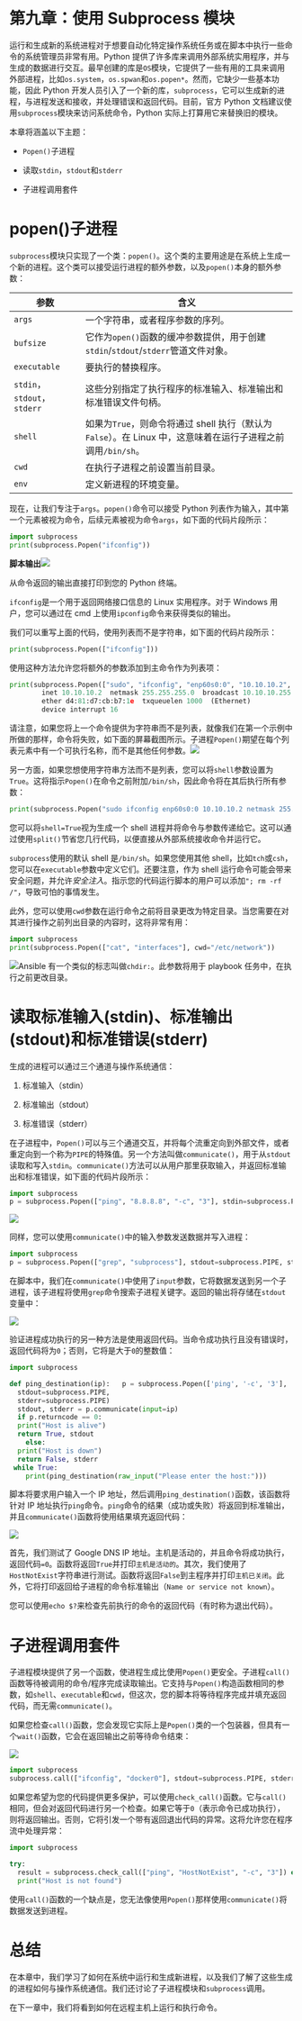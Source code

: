 # 第九章：使用 Subprocess 模块

运行和生成新的系统进程对于想要自动化特定操作系统任务或在脚本中执行一些命令的系统管理员非常有用。Python 提供了许多库来调用外部系统实用程序，并与生成的数据进行交互。最早创建的库是`OS`模块，它提供了一些有用的工具来调用外部进程，比如`os.system`，`os.spwan`和`os.popen*`。然而，它缺少一些基本功能，因此 Python 开发人员引入了一个新的库，`subprocess`，它可以生成新的进程，与进程发送和接收，并处理错误和返回代码。目前，官方 Python 文档建议使用`subprocess`模块来访问系统命令，Python 实际上打算用它来替换旧的模块。

本章将涵盖以下主题：

+   `Popen()`子进程

+   读取`stdin`，`stdout`和`stderr`

+   子进程调用套件

# popen()子进程

`subprocess`模块只实现了一个类：`popen()`。这个类的主要用途是在系统上生成一个新的进程。这个类可以接受运行进程的额外参数，以及`popen()`本身的额外参数：

| **参数** | **含义** |
| --- | --- |
| `args` | 一个字符串，或者程序参数的序列。 |
| `bufsize` | 它作为`open()`函数的缓冲参数提供，用于创建`stdin`/`stdout`/`stderr`管道文件对象。 |
| `executable` | 要执行的替换程序。 |
| `stdin`，`stdout`，`stderr` | 这些分别指定了执行程序的标准输入、标准输出和标准错误文件句柄。 |
| `shell` | 如果为`True`，则命令将通过 shell 执行（默认为`False`）。在 Linux 中，这意味着在运行子进程之前调用`/bin/sh`。 |
| `cwd` | 在执行子进程之前设置当前目录。 |
| `env` | 定义新进程的环境变量。 |

现在，让我们专注于`args`。`popen()`命令可以接受 Python 列表作为输入，其中第一个元素被视为命令，后续元素被视为命令`args`，如下面的代码片段所示：

```py
import subprocess
print(subprocess.Popen("ifconfig"))
```

**脚本输出**![](img/00147.jpeg)

从命令返回的输出直接打印到您的 Python 终端。

`ifconfig`是一个用于返回网络接口信息的 Linux 实用程序。对于 Windows 用户，您可以通过在 cmd 上使用`ipconfig`命令来获得类似的输出。

我们可以重写上面的代码，使用列表而不是字符串，如下面的代码片段所示：

```py
print(subprocess.Popen(["ifconfig"]))
```

使用这种方法允许您将额外的参数添加到主命令作为列表项：

```py
print(subprocess.Popen(["sudo", "ifconfig", "enp60s0:0", "10.10.10.2", "netmask", "255.255.255.0", "up"])) enp60s0:0: flags=4099<UP,BROADCAST,MULTICAST>  mtu 1500
        inet 10.10.10.2  netmask 255.255.255.0  broadcast 10.10.10.255
        ether d4:81:d7:cb:b7:1e  txqueuelen 1000  (Ethernet)
        device interrupt 16  
```

请注意，如果您将上一个命令提供为字符串而不是列表，就像我们在第一个示例中所做的那样，命令将失败，如下面的屏幕截图所示。子进程`Popen()`期望在每个列表元素中有一个可执行名称，而不是其他任何参数。![](img/00148.jpeg)

另一方面，如果您想使用字符串方法而不是列表，您可以将`shell`参数设置为`True`。这将指示`Popen()`在命令之前附加`/bin/sh`，因此命令将在其后执行所有参数：

```py
print(subprocess.Popen("sudo ifconfig enp60s0:0 10.10.10.2 netmask 255.255.255.0 up", shell=True)) 
```

您可以将`shell=True`视为生成一个 shell 进程并将命令与参数传递给它。这可以通过使用`split()`节省您几行代码，以便直接从外部系统接收命令并运行它。

`subprocess`使用的默认 shell 是`/bin/sh`。如果您使用其他 shell，比如`tch`或`csh`，您可以在`executable`参数中定义它们。还要注意，作为 shell 运行命令可能会带来安全问题，并允许*安全注入*。指示您的代码运行脚本的用户可以添加`"; rm -rf /"`，导致可怕的事情发生。

此外，您可以使用`cwd`参数在运行命令之前将目录更改为特定目录。当您需要在对其进行操作之前列出目录的内容时，这将非常有用：

```py
import subprocess
print(subprocess.Popen(["cat", "interfaces"], cwd="/etc/network"))  
```

![](img/00149.jpeg)Ansible 有一个类似的标志叫做`chdir:`。此参数将用于 playbook 任务中，在执行之前更改目录。

# 读取标准输入(stdin)、标准输出(stdout)和标准错误(stderr)

生成的进程可以通过三个通道与操作系统通信：

1.  标准输入（stdin）

1.  标准输出（stdout）

1.  标准错误（stderr）

在子进程中，`Popen()`可以与三个通道交互，并将每个流重定向到外部文件，或者重定向到一个称为`PIPE`的特殊值。另一个方法叫做`communicate()`，用于从`stdout`读取和写入`stdin`。`communicate()`方法可以从用户那里获取输入，并返回标准输出和标准错误，如下面的代码片段所示：

```py
import subprocess
p = subprocess.Popen(["ping", "8.8.8.8", "-c", "3"], stdin=subprocess.PIPE, stdout=subprocess.PIPE) stdout, stderr = p.communicate() print("""==========The Standard Output is========== {}""".format(stdout))   print("""==========The Standard Error is========== {}""".format(stderr))
```

![](img/00150.jpeg)

同样，您可以使用`communicate()`中的输入参数发送数据并写入进程：

```py
import subprocess
p = subprocess.Popen(["grep", "subprocess"], stdout=subprocess.PIPE, stdin=subprocess.PIPE) stdout,stderr = p.communicate(input=b"welcome to subprocess module\nthis line is a new line and doesnot contain the require string")   print("""==========The Standard Output is========== {}""".format(stdout))   print("""==========The Standard Error is========== {}""".format(stderr))
```

在脚本中，我们在`communicate()`中使用了`input`参数，它将数据发送到另一个子进程，该子进程将使用`grep`命令搜索子进程关键字。返回的输出将存储在`stdout`变量中：

![](img/00151.jpeg)

验证进程成功执行的另一种方法是使用返回代码。当命令成功执行且没有错误时，返回代码将为`0`；否则，它将是大于`0`的整数值：

```py
import subprocess

def ping_destination(ip):   p = subprocess.Popen(['ping', '-c', '3'],
  stdout=subprocess.PIPE,
  stderr=subprocess.PIPE)
  stdout, stderr = p.communicate(input=ip)
  if p.returncode == 0:
  print("Host is alive")
  return True, stdout
    else:
  print("Host is down")
  return False, stderr
 while True:
    print(ping_destination(raw_input("Please enter the host:"))) 
```

脚本将要求用户输入一个 IP 地址，然后调用`ping_destination()`函数，该函数将针对 IP 地址执行`ping`命令。`ping`命令的结果（成功或失败）将返回到标准输出，并且`communicate()`函数将使用结果填充返回代码：

![](img/00152.jpeg)

首先，我们测试了 Google DNS IP 地址。主机是活动的，并且命令将成功执行，返回代码`=0`。函数将返回`True`并打印`主机是活动的`。其次，我们使用了`HostNotExist`字符串进行测试。函数将返回`False`到主程序并打印`主机已关闭`。此外，它将打印返回给子进程的命令标准输出（`Name or service not known`）。

您可以使用`echo $?`来检查先前执行的命令的返回代码（有时称为退出代码）。

# 子进程调用套件

子进程模块提供了另一个函数，使进程生成比使用`Popen()`更安全。子进程`call()`函数等待被调用的命令/程序完成读取输出。它支持与`Popen()`构造函数相同的参数，如`shell`、`executable`和`cwd`，但这次，您的脚本将等待程序完成并填充返回代码，而无需`communicate()`。

如果您检查`call()`函数，您会发现它实际上是`Popen()`类的一个包装器，但具有一个`wait()`函数，它会在返回输出之前等待命令结束：

![](img/00153.jpeg)

```py
import subprocess
subprocess.call(["ifconfig", "docker0"], stdout=subprocess.PIPE, stderr=None, shell=False) 
```

如果您希望为您的代码提供更多保护，可以使用`check_call()`函数。它与`call()`相同，但会对返回代码进行另一个检查。如果它等于`0`（表示命令已成功执行），则将返回输出。否则，它将引发一个带有返回退出代码的异常。这将允许您在程序流中处理异常：

```py
import subprocess

try:
  result = subprocess.check_call(["ping", "HostNotExist", "-c", "3"]) except subprocess.CalledProcessError:
  print("Host is not found") 
```

使用`call()`函数的一个缺点是，您无法像使用`Popen()`那样使用`communicate()`将数据发送到进程。

# 总结

在本章中，我们学习了如何在系统中运行和生成新进程，以及我们了解了这些生成的进程如何与操作系统通信。我们还讨论了子进程模块和`subprocess`调用。

在下一章中，我们将看到如何在远程主机上运行和执行命令。
